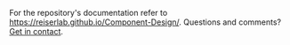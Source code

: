 For the repository's documentation refer to <https://reiserlab.github.io/Component-Design/>. Questions and comments? [Get in contact](https://reiserlab.github.io/Component-Design/Contact).